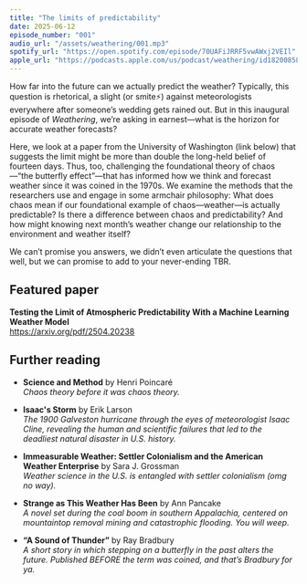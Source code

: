```yaml
---
title: "The limits of predictability"
date: 2025-06-12
episode_number: "001"
audio_url: "/assets/weathering/001.mp3"
spotify_url: "https://open.spotify.com/episode/70UAFiJRRF5vwAWxj2VEIl"
apple_url: "https://podcasts.apple.com/us/podcast/weathering/id1820085883?i=1000712517766"
---
```


How far into the future can we actually predict the weather? Typically, this question is rhetorical, a slight (or smite⚡) against meteorologists everywhere after someone’s wedding gets rained out. But in this inaugural episode of _Weathering_, we’re asking in earnest—what is the horizon for accurate weather forecasts?

Here, we look at a paper from the University of Washington (link below) that suggests the limit might be more than double the long-held belief of fourteen days. Thus, too, challenging the foundational theory of chaos—“the butterfly effect”—that has informed how we think and forecast weather since it was coined in the 1970s. We examine the methods that the researchers use and engage in some armchair philosophy: What does chaos mean if our foundational example of chaos—weather—is actually predictable? Is there a difference between chaos and predictability? And how might knowing next month’s weather change our relationship to the environment and weather itself?

We can’t promise you answers, we didn’t even articulate the questions that well, but we can promise to add to your never-ending TBR.

## Featured paper

**Testing the Limit of Atmospheric Predictability With a Machine Learning Weather Model**  
<https://arxiv.org/pdf/2504.20238>

## Further reading

- **Science and Method** by Henri Poincaré  
  _Chaos theory before it was chaos theory._

- **Isaac's Storm** by Erik Larson  
  _The 1900 Galveston hurricane through the eyes of meteorologist Isaac Cline, revealing the human and scientific failures that led to the deadliest natural disaster in U.S. history._

- **Immeasurable Weather: Settler Colonialism and the American Weather Enterprise** by Sara J. Grossman  
  _Weather science in the U.S. is entangled with settler colonialism (omg no way)._

- **Strange as This Weather Has Been** by Ann Pancake  
  _A novel set during the coal boom in southern Appalachia, centered on mountaintop removal mining and catastrophic flooding. You will weep._

- **“A Sound of Thunder”** by Ray Bradbury  
  _A short story in which stepping on a butterfly in the past alters the future. Published BEFORE the term was coined, and that’s Bradbury for ya._
